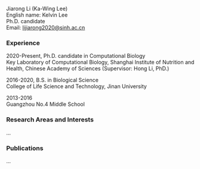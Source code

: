 Jiarong Li (Ka-Wing Lee)  
English name: Kelvin Lee  
Ph.D. candidate  
Email: lijiarong2020@sinh.ac.cn  

### Experience  
2020-Present, Ph.D. candidate in Computational Biology  
Key Laboratory of Computational Biology, Shanghai Institute of Nutrition and Health, Chinese Academy of Sciences (Supervisor: Hong Li, PhD.)  

2016-2020, B.S. in Biological Science  
College of Life Science and Technology, Jinan University  

2013-2016  
Guangzhou No.4 Middle School  

### Research Areas and Interests  
...  

### Publications  
...  
